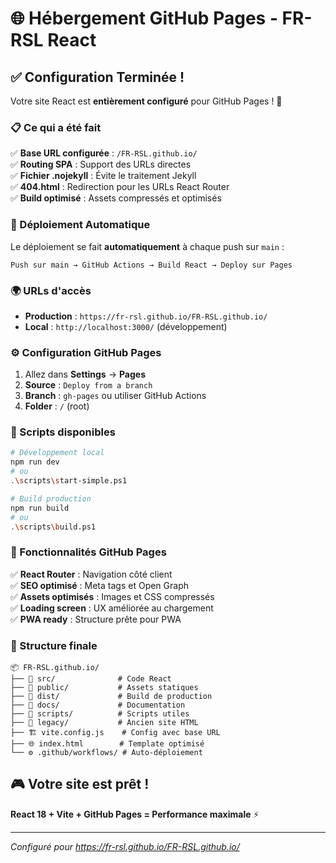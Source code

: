 # 🌐 Hébergement GitHub Pages - FR-RSL React

## ✅ Configuration Terminée !

Votre site React est **entièrement configuré** pour GitHub Pages ! 🎉

### 📋 Ce qui a été fait

✅ **Base URL configurée** : `/FR-RSL.github.io/`  
✅ **Routing SPA** : Support des URLs directes  
✅ **Fichier .nojekyll** : Évite le traitement Jekyll  
✅ **404.html** : Redirection pour les URLs React Router  
✅ **Build optimisé** : Assets compressés et optimisés  

### 🚀 Déploiement Automatique

Le déploiement se fait **automatiquement** à chaque push sur `main` :

```
Push sur main → GitHub Actions → Build React → Deploy sur Pages
```

### 🌍 URLs d'accès

- **Production** : `https://fr-rsl.github.io/FR-RSL.github.io/`
- **Local** : `http://localhost:3000/` (développement)

### ⚙️ Configuration GitHub Pages

1. Allez dans **Settings** → **Pages**
2. **Source** : `Deploy from a branch`
3. **Branch** : `gh-pages` ou utiliser GitHub Actions
4. **Folder** : `/` (root)

### 🔧 Scripts disponibles

```bash
# Développement local
npm run dev
# ou
.\scripts\start-simple.ps1

# Build production
npm run build
# ou
.\scripts\build.ps1
```

### 🎯 Fonctionnalités GitHub Pages

✅ **React Router** : Navigation côté client  
✅ **SEO optimisé** : Meta tags et Open Graph  
✅ **Assets optimisés** : Images et CSS compressés  
✅ **Loading screen** : UX améliorée au chargement  
✅ **PWA ready** : Structure prête pour PWA  

### 📂 Structure finale

```
📦 FR-RSL.github.io/
├── 📁 src/              # Code React
├── 📁 public/           # Assets statiques
├── 📁 dist/             # Build de production
├── 📁 docs/             # Documentation
├── 📁 scripts/          # Scripts utiles
├── 📁 legacy/           # Ancien site HTML
├── 🏗️ vite.config.js    # Config avec base URL
├── 🌐 index.html        # Template optimisé
└── ⚙️ .github/workflows/ # Auto-déploiement
```

## 🎮 Votre site est prêt !

**React 18 + Vite + GitHub Pages = Performance maximale** ⚡

---

*Configuré pour https://fr-rsl.github.io/FR-RSL.github.io/*